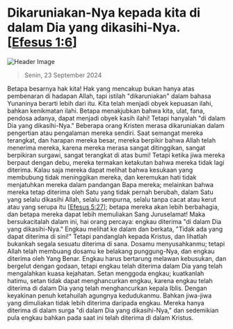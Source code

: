 
# Dikaruniakan-Nya kepada kita di dalam Dia yang dikasihi-Nya. [[Efesus 1:6](http://alkitab.sabda.org/?Efesus%201:6)]

![Header Image](https://alkitab.app/slice/sunrise.jpg)

> Senin, 23 September 2024

Betapa besarnya hak kita! Hak yang mencakup bukan hanya atas pembenaran di hadapan Allah, tapi istilah "dikaruniakan" dalam bahasa Yunaninya berarti lebih dari itu. Kita telah menjadi obyek kepuasan ilahi, bahkan kenikmatan ilahi. Betapa menakjubkan bahwa kita, ulat, fana, pendosa adanya, dapat menjadi obyek kasih ilahi! Tetapi hanyalah "di dalam Dia yang dikasihi-Nya." Beberapa orang Kristen merasa dikaruniakan dalam pengertian atau pengalaman mereka sendiri. Saat semangat mereka terangkat, dan harapan mereka besar, mereka berpikir bahwa Allah telah menerima mereka, karena mereka merasa sangat ditinggikan, sangat berpikiran surgawi, sangat terangkat di atas bumi! Tetapi ketika jiwa mereka berpaut dengan debu, mereka termakan ketakutan bahwa mereka tidak lagi diterima. Kalau saja mereka dapat melihat bahwa kesukaan yang membubung tidak meninggikan mereka, dan keremukan hati tidak menjatuhkan mereka dalam pandangan Bapa mereka; melainkan bahwa mereka tetap diterima oleh Satu yang tidak pernah berubah, dalam Satu yang selalu dikasihi Allah, selalu sempurna, selalu tanpa cacat atau kerut atau yang serupa itu [[Efesus 5:27](http://alkitab.sabda.org/?Efesus%205:27)]; betapa mereka akan lebih berbahagia, dan betapa mereka dapat lebih memuliakan Sang Juruselamat! Maka bersukacitalah dalam ini, hai orang percaya: engkau diterima "di dalam Dia yang dikasihi-Nya." Engkau melihat ke dalam dan berkata, "Tidak ada yang dapat diterima di sini!" Tetapi pandanglah kepada Kristus, dan lihatlah bukankah segala sesuatu diterima di sana. Dosamu menyusahkanmu; tetapi Allah telah membuang dosamu ke belakang punggung-Nya, dan engkau diterima oleh Yang Benar. Engkau harus bertarung melawan kebusukan, dan bergelut dengan godaan, tetapi engkau telah diterima dalam Dia yang telah mengalahkan kuasa kejahatan. Setan menggoda engkau; kuatkanlah hatimu, setan tidak dapat menghancurkan engkau, karena engkau telah diterima di dalam Dia yang telah menghancurkan kepala Iblis. Dengan keyakinan penuh ketahuilah agungnya kedudukanmu. Bahkan jiwa-jiwa yang dimuliakan tidak lebih diterima daripada engkau. Mereka hanya diterima di dalam surga "di dalam Dia yang dikasihi-Nya," dan sedemikian pula engkau bahkan pada saat ini telah diterima di dalam Kristus.
    